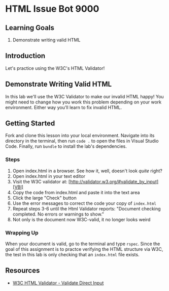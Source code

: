 # HTML Issue Bot 9000

## Learning Goals

1. Demonstrate writing valid HTML

## Introduction

Let's practice using the W3C's HTML Validator!

## Demonstrate Writing Valid HTML

In this lab we'll use the W3C Validator to make our invalid HTML happy!
You might need to change how you work this problem depending on your 
work environment. Either way you'll learn to fix invalid HTML.

## Getting Started

Fork and clone this lesson into your local environment. Navigate into its directory
in the terminal, then run `code .` to open the files in Visual Studio Code. Finally,
run `bundle` to install the lab's dependencies.

### Steps

1. Open index.html in a browser. See how it, well, doesn't look _quite_ right?
2. Open index.html in your text editor
3. Visit the W3C validator at: [http://validator.w3.org/#validate_by_input][VBI]
4. Copy the code from index.html and paste it into the text area
5. Click the large "Check" button
6. Use the error messages to correct the code your copy of `index.html`
7. Repeat steps 3-6 until the Html Validator reports: "Document checking
   completed. No errors or warnings to show."
8. Not only is the document now W3C-valid, it no longer looks weird

### Wrapping Up

When your document is valid, go to the terminal and type `rspec`. Since the goal of this assignment 
is to practce verifying the HTML structure via W3C, the test in this lab is only checking that an `index.html` file
exists.

## Resources

* [W3C HTML Validator - Validate Direct Input][VBI]

[VBI]: http://validator.w3.org/#validate_by_input

